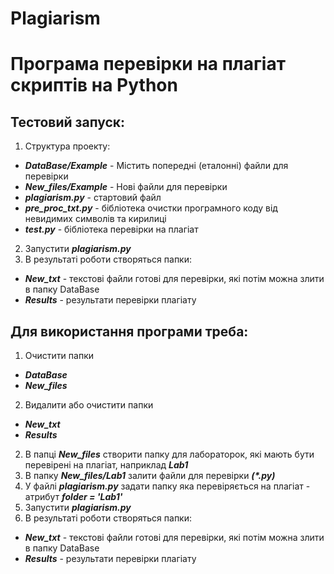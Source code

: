 # Plagiarism
# Програма перевірки на плагіат скриптів на Python

## Тестовий запуск:
1. Структура проекту:
  - ***DataBase/Example*** - Містить попередні (еталонні) файли для перевірки
  - ***New_files/Example*** - Нові файли для перевірки
  - ***plagiarism.py*** - стартовий файл
  - ***pre_proc_txt.py*** - бібліотека очистки програмного коду від невидимих символів та кирилиці
  - ***test.py*** - бібліотека перевірки на плагіат

2. Запустити ***plagiarism.py***
3. В результаті роботи створяться папки:
  - ***New_txt*** - текстові файли готові для перевірки, які потім можна злити в папку DataBase
  - ***Results*** - результати перевірки плагіату


## Для використання програми треба:
1. Очистити папки 
  - ***DataBase*** 
  - ***New_files***
2. Видалити або очистити папки
  - ***New_txt***
  - ***Results*** 
2. В папці ***New_files*** створити папку для лабораторок, які мають бути перевірені на плагіат, наприклад ***Lab1***
4. В папку ***New_files/Lab1*** залити файли для перевірки ***(\*.py)***
5. У файлі ***plagiarism.py*** задати папку яка перевіряється на плагіат - атрибут ***folder = 'Lab1'***
6. Запустити ***plagiarism.py***
7. В результаті роботи створяться папки:
  - ***New_txt*** - текстові файли готові для перевірки, які потім можна злити в папку DataBase
  - ***Results*** - результати перевірки плагіату
